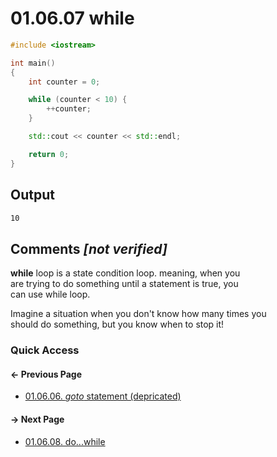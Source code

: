 # 01.06.07 while

```cxx
#include <iostream>

int main()
{
    int counter = 0;

    while (counter < 10) {
        ++counter;
    }

    std::cout << counter << std::endl;

    return 0;
}

```

## Output

```txt
10
```

## Comments *[not verified]*

**while** loop is a state condition loop. meaning, when you  
are trying to do something until a statement is true, you  
can use while loop.  

Imagine a situation when you don't know how many times you  
should do something, but you know when to stop it!

### Quick Access

<div class="previous_page pagination">

#### &#8592; Previous Page

* [01.06.06. *goto* statement &lpar;depricated&rpar;](./../../01.the_basics/06.program_flow/06.goto.md)

</div>
<div class="next_page pagination">

#### &#8594; Next Page

* [01.06.08. do...while](./../../01.the_basics/06.program_flow/08.do_while.md)

</div>
